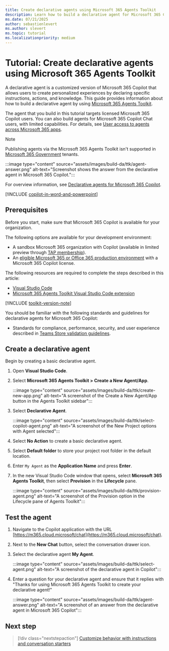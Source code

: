 ```yaml
---
title: Create declarative agents using Microsoft 365 Agents Toolkit
description: Learn how to build a declarative agent for Microsoft 365 Copilot using Microsoft 365 Agents Toolkit.
ms.date: 07/21/2025
author: sebastienlevert
ms.author: slevert
ms.topic: tutorial
ms.localizationpriority: medium
---
```


# Tutorial: Create declarative agents using Microsoft 365 Agents Toolkit

A declarative agent is a customized version of Microsoft 365 Copilot that allows users to create personalized experiences by declaring specific instructions, actions, and knowledge. This guide provides information about how to build a declarative agent by using [Microsoft 365 Agents Toolkit](https://aka.ms/M365AgentsToolkit).

The agent that you build in this tutorial targets licensed Microsoft 365 Copilot users. You can also build agents for Microsoft 365 Copilot Chat users, with limited capabilities. For details, see [User access to agents across Microsoft 365 apps](prerequisites.md#user-access-to-agents-across-microsoft-365-apps).

> [!NOTE]
> Publishing agents via the Microsoft 365 Agents Toolkit isn't supported in [Microsoft 365 Government](https://www.microsoft.com/microsoft-365/government) tenants.

:::image type="content" source="assets/images/build-da/ttk/agent-answer.png" alt-text="Screenshot shows the answer from the declarative agent in Microsoft 365 Copilot.":::

For overview information, see [Declarative agents for Microsoft 365 Copilot](overview-declarative-agent.md).

[!INCLUDE [copilot-in-word-and-powerpoint](includes/copilot-in-word-and-powerpoint.md)]

## Prerequisites

Before you start, make sure that Microsoft 365 Copilot is available for your organization.

The following options are available for your development environment:

- A sandbox Microsoft 365 organization with Copilot (available in limited preview through [TAP membership](https://developer.microsoft.com/microsoft-365/tap)).
- An [eligible Microsoft 365 or Office 365 production environment](prerequisites.md#organizations-with-microsoft-365-copilot-licenses) with a Microsoft 365 Copilot license.

The following resources are required to complete the steps described in this article:

- [Visual Studio Code](https://code.visualstudio.com/)
- [Microsoft 365 Agents Toolkit Visual Studio Code extension](/microsoftteams/platform/toolkit/install-teams-toolkit?tabs=vscode#install-a-prerelease-version)

[!INCLUDE [toolkit-version-note](includes/toolkit-version-note.md)]

You should be familiar with the following standards and guidelines for declarative agents for Microsoft 365 Copilot:

- Standards for compliance, performance, security, and user experience described in [Teams Store validation guidelines](/microsoftteams/platform/concepts/deploy-and-publish/appsource/prepare/teams-store-validation-guidelines#teams-apps-extensible-as-plugin-for-microsoft-copilot-for-microsoft-365).

## Create a declarative agent

Begin by creating a basic declarative agent.

1. Open **Visual Studio Code**.

1. Select **Microsoft 365 Agents Toolkit > Create a New Agent/App**.

    :::image type="content" source="assets/images/build-da/ttk/create-new-app.png" alt-text="A screenshot of the Create a New Agent/App button in the Agents Toolkit sidebar":::

1. Select **Declarative Agent**.

    :::image type="content" source="assets/images/build-da/ttk/select-copilot-agent.png" alt-text="A screenshot of the New Project options with Agent selected":::

1. Select **No Action** to create a basic declarative agent.

1. Select **Default folder** to store your project root folder in the default location.

1. Enter `My Agent` as the **Application Name** and press **Enter**.

1. In the new Visual Studio Code window that opens, select **Microsoft 365 Agents Toolkit**, then select **Provision** in the **Lifecycle** pane.

    :::image type="content" source="assets/images/build-da/ttk/provision-agent.png" alt-text="A screenshot of the Provision option in the Lifecycle pane of Agents Toolkit":::

## Test the agent

1. Navigate to the Copilot application with the URL [https://m365.cloud.microsoft/chat](https://m365.cloud.microsoft/chat).

1. Next to the **New Chat** button, select the conversation drawer icon.

1. Select the declarative agent **My Agent**.

    :::image type="content" source="assets/images/build-da/ttk/select-agent.png" alt-text="A screenshot of the declarative agent in Copilot":::

1. Enter a question for your declarative agent and ensure that it replies with "Thanks for using Microsoft 365 Agents Toolkit to create your declarative agent!"

    :::image type="content" source="assets/images/build-da/ttk/agent-answer.png" alt-text="A screenshot of an answer from the declarative agent in Microsoft 365 Copilot":::

## Next step

> [!div class="nextstepaction"]
> [Customize behavior with instructions and conversation starters](build-declarative-agents-customize-behavior.md)
